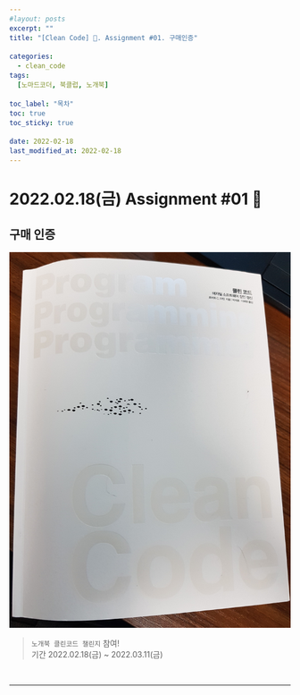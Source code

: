 ```yaml
---
#layout: posts
excerpt: ""
title: "[Clean Code] 📂. Assignment #01. 구매인증"

categories:
  - clean_code
tags:
  [노마드코더, 북클럽, 노개북]

toc_label: "목차"
toc: true
toc_sticky: true

date: 2022-02-18
last_modified_at: 2022-02-18
---
```


# 2022.02.18(금) Assignment #01 📖
## 구매 인증
![image](../../assets/images/clean_code_img/cleancode_book.jpg)
> `노개북 클린코드 챌린지` 참여!  
> 기간 2022.02.18(금) ~ 2022.03.11(금)

<br>

---